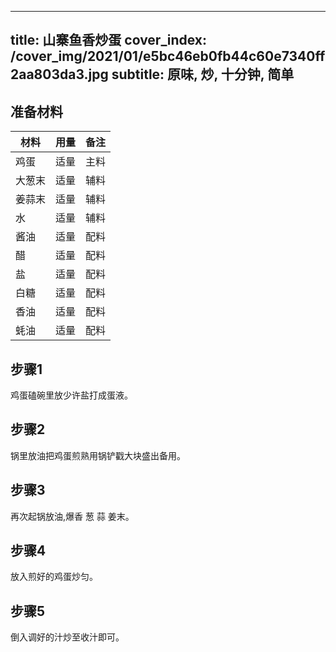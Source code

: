 
---
title: 山寨鱼香炒蛋
cover_index: /cover_img/2021/01/e5bc46eb0fb44c60e7340ff2aa803da3.jpg
subtitle: 原味, 炒, 十分钟, 简单
---

## 准备材料

| 材料     | 用量 | 备注|
| ------- | ----- | --- |
| 鸡蛋 | 适量| 主料 |
| 大葱末 | 适量| 辅料 |
| 姜蒜末 | 适量| 辅料 |
| 水 | 适量| 辅料 |
| 酱油 | 适量| 配料 |
| 醋 | 适量| 配料 |
| 盐 | 适量| 配料 |
| 白糖 | 适量| 配料 |
| 香油 | 适量| 配料 |
| 蚝油 | 适量| 配料 |

## 步骤1

鸡蛋磕碗里放少许盐打成蛋液。

## 步骤2

锅里放油把鸡蛋煎熟用锅铲戳大块盛出备用。

## 步骤3

再次起锅放油,爆香 葱 蒜 姜末。

## 步骤4

放入煎好的鸡蛋炒匀。

## 步骤5

倒入调好的汁炒至收汁即可。


